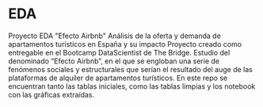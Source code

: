 # EDA
Proyecto EDA "Efecto Airbnb"
Análisis de la oferta y demanda de apartamentos turísticos en España y su impacto
Proyecto creado como entregable en el Bootcamp DataScientist de The Bridge.
Estudio del denominado “Efecto Airbnb”, en el que se engloban una serie de fenómenos sociales y estructurales que serían el resultado del auge de las plataformas de alquiler de apartamentos turísticos. 
En este repo se encuentran tanto las tablas iniciales, como las tablas limpias y los notebook con las gráficas extraídas.


